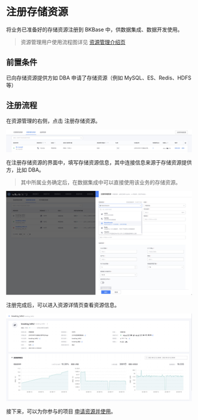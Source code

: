 # 注册存储资源

将业务已准备好的存储资源注册到 BKBase 中，供数据集成、数据开发使用。

> 资源管理用户使用流程图详见 [资源管理介绍页](./readme.md)

## 前置条件
已向存储资源提供方如 DBA 申请了存储资源（例如 MySQL、ES、Redis、HDFS 等）


## 注册流程
在资源管理的右侧，点击 注册存储资源。

![](media/16641825924814.jpg)


在注册存储资源的界面中，填写存储资源信息，其中连接信息来源于存储资源提供方，比如 DBA。

> 其中所属业务确定后，在数据集成中可以直接使用该业务的存储资源。

![](media/16608802707706.jpg)


注册完成后，可以进入资源详情页查看资源信息。

![](media/16608803567076.jpg)

接下来，可以为你参与的项目 [申请资源并使用](./useResource.md)。 